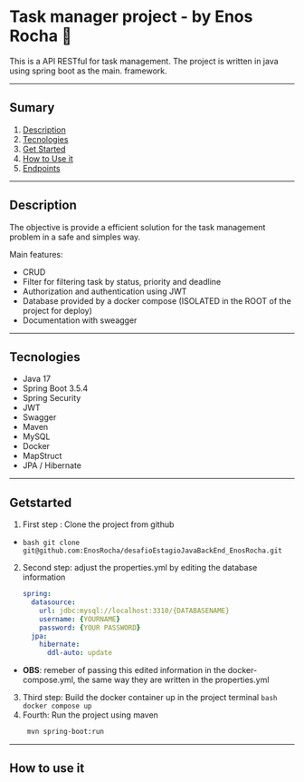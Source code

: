 # Task manager project - by Enos Rocha 📌
This is a API RESTful for task management. The project is written in java using spring boot as the main. framework.

---

## Sumary
1. [Description](#description)
2. [Tecnologies](#tecnologies)
3. [Get Started](#getstarted)
4. [How to Use it](#how-to-use-it)
5. [Endpoints](#endpoints)

---

## Description
The objective is provide a efficient solution for the task management problem in a safe and simples way.

Main features:
- CRUD
- Filter for filtering task by status, priority and deadline
- Authorization and authentication using JWT
- Database provided by a docker compose (ISOLATED in the ROOT of the project for deploy)
- Documentation with sweagger

---

## Tecnologies
- Java 17
- Spring Boot 3.5.4
- Spring Security
- JWT 
- Swagger
- Maven
- MySQL
- Docker
- MapStruct
- JPA / Hibernate

---

## Getstarted

1. First step : Clone the project from github
  - ```bash git clone git@github.com:EnosRocha/desafioEstagioJavaBackEnd_EnosRocha.git ```
2. Second step: adjust the properties.yml by editing the database information
    ```yml
    spring:
      datasource:
        url: jdbc:mysql://localhost:3310/{DATABASENAME}
        username: {YOURNAME}
        password: {YOUR PASSWORD}
      jpa:
        hibernate:
          ddl-auto: update 

    
  - **OBS**: remeber of passing this edited information in the docker-compose.yml, the same way they are written in the properties.yml 
3. Third step: Build the docker container up in the project terminal
    ``` bash docker compose up ```
4. Fourth: Run the project using maven
   ```bash
    mvn spring-boot:run 

---

## How to use it






